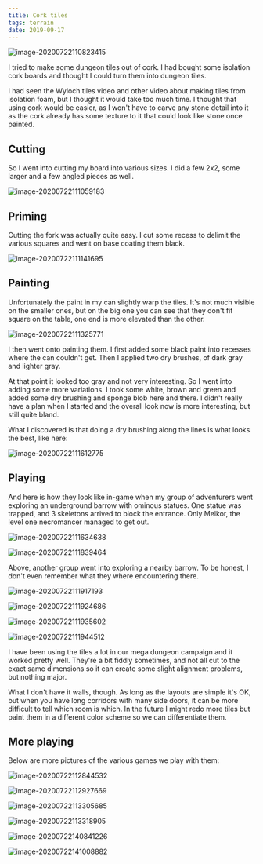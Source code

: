 ```yaml
---
title: Cork tiles
tags: terrain
date: 2019-09-17
---
```


![image-20200722110823415](image-20200722110823415.png)

I tried to make some dungeon tiles out of cork. I had bought some isolation cork boards and thought I could turn them into dungeon tiles.

I had seen the Wyloch tiles video and other video about making tiles from isolation foam, but I thought it would take too much time. I thought that using cork would be easier, as I won't have to carve any stone detail into it as the cork already has some texture to it that could look like stone once painted.

## Cutting

So I went into cutting my board into various sizes. I did a few 2x2, some larger and a few angled pieces as well.

![image-20200722111059183](image-20200722111059183.png)

## Priming

Cutting the fork was actually quite easy. I cut some recess to delimit the various squares and went on base coating them black.

![image-20200722111141695](image-20200722111141695.png)

## Painting

Unfortunately the paint in my can slightly warp the tiles. It's not much visible on the smaller ones, but on the big one you can see that they don't fit square on the table, one end is more elevated than the other.

![image-20200722111325771](image-20200722111325771.png)

I then went onto painting them. I first added some black paint into recesses where the can couldn't get. Then I applied two dry brushes, of dark gray and lighter gray.

At that point it looked too gray and not very interesting. So I went into adding some more variations. I took some white, brown and green and added some dry brushing and sponge blob here and there. I didn't really have a plan when I started and the overall look now is more interesting, but still quite bland.

What I discovered is that doing a dry brushing along the lines is what looks the best, like here:

![image-20200722111612775](image-20200722111612775.png)

## Playing

And here is how they look like in-game when my group of adventurers went exploring an underground barrow with ominous statues. One statue was trapped, and 3 skeletons arrived to block the entrance. Only Melkor, the level one necromancer managed to get out.

![image-20200722111634638](image-20200722111634638.png)

![image-20200722111839464](image-20200722111839464.png)

Above, another group went into exploring a nearby barrow. To be honest, I don't even remember what they where encountering there.

![image-20200722111917193](image-20200722111917193.png)

![image-20200722111924686](image-20200722111924686.png)

![image-20200722111935602](image-20200722111935602.png)

![image-20200722111944512](image-20200722111944512.png)

I have been using the tiles a lot in our mega dungeon campaign and it worked pretty well. They're a bit fiddly sometimes, and not all cut to the exact same dimensions so it can create some slight alignment problems, but nothing major.

What I don't have it walls, though. As long as the layouts are simple it's OK, but when you have long corridors with many side doors, it can be more difficult to tell which room is which. In the future I might redo more tiles but paint them in a different color scheme so we can differentiate them.

## More playing

Below are more pictures of the various games we play with them:

![image-20200722112844532](image-20200722112844532.png)

![image-20200722112927669](image-20200722112927669.png)

![image-20200722113305685](image-20200722113305685.png)

![image-20200722113318905](image-20200722113318905.png)

![image-20200722140841226](image-20200722140841226.png)

![image-20200722141008882](image-20200722141008882.png)